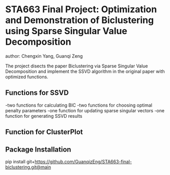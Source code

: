 # STA663 Final Project: Optimization and Demonstration of Biclustering using Sparse Singular Value Decomposition

author: Chengxin Yang, Guanqi Zeng

The project disects the paper Biclustering via Sparse Singular Value Decomposition and implement the SSVD algorithm in the original paper with optimized functions.

## Functions for SSVD
-two functions for calculating BIC
-two functions for choosing optimal penalty parameters
-one function for updating sparse singular vectors
-one function for generating SSVD results

## Function for ClusterPlot

## Package Installation

pip install git+https://github.com/GuanqizEng/STA663-final-biclustering.git@main
